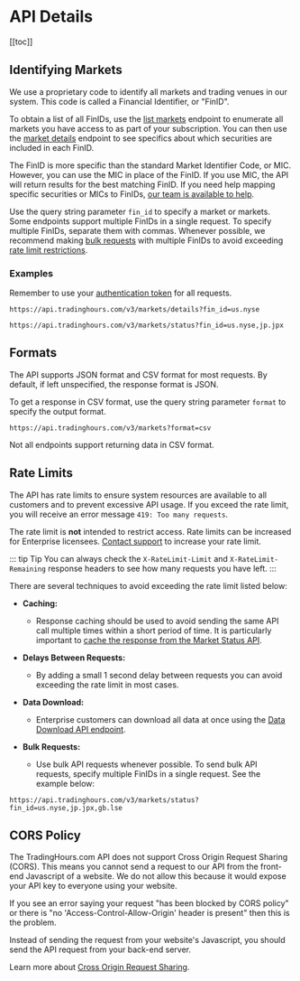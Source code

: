 # API Details

[[toc]]

## Identifying Markets

We use a proprietary code to identify all markets and trading venues in our system. This code is called a Financial Identifier, or "FinID".

To obtain a list of all FinIDs, use the [list markets](./endpoints/find-markets.md#list-all-markets) endpoint to enumerate all markets you have access to as part of your subscription. You can then use the [market details](./endpoints/market-details.md) endpoint to see specifics about which securities are included in each FinID.

The FinID is more specific than the standard Market Identifier Code, or MIC. However, you can use the MIC in place of the FinID. If you use MIC, the API will return results for the best matching FinID. If you need help mapping specific securities or MICs to FinIDs, <a href="https://www.tradinghours.com/contact" target=_blank>our team is available to help</a>.

Use the query string parameter `fin_id` to specify a market or markets. Some endpoints support multiple FinIDs in a single request.
To specify multiple FinIDs, separate them with commas.
Whenever possible, we recommend making [bulk requests](#bulk-requests) with multiple FinIDs to avoid exceeding [rate limit restrictions](#rate-limits).

### Examples
Remember to use your [authentication token](./authentication.md) for all requests.

```
https://api.tradinghours.com/v3/markets/details?fin_id=us.nyse
```

```
https://api.tradinghours.com/v3/markets/status?fin_id=us.nyse,jp.jpx
```

## Formats

The API supports JSON format and CSV format for most requests. By default, if left unspecified, the response format is JSON.

To get a response in CSV format, use the query string parameter `format` to specify the output format.

```
https://api.tradinghours.com/v3/markets?format=csv
```

Not all endpoints support returning data in CSV format.

## Rate Limits

The API has rate limits to ensure system resources are available to all customers and to prevent excessive API usage.
If you exceed the rate limit, you will receive an error message `419: Too many requests`.

The rate limit is **not** intended to restrict access.
Rate limits can be increased for Enterprise licensees. [Contact support](https://www.tradinghours.com/contact) to increase your rate limit.

::: tip Tip
You can always check the `X-RateLimit-Limit` and `X-RateLimit-Remaining` response headers to see how many requests you have left.
:::

There are several techniques to avoid exceeding the rate limit listed below:

- **Caching:**
	- Response caching should be used to avoid sending the same API call multiple times within a short period of time. It is particularly important to [cache the response from the Market Status API](./endpoints/market-status.md#caching).

- **Delays Between Requests:**
	- By adding a small 1 second delay between requests you can avoid exceeding the rate limit in most cases.

- **Data Download:**
	- Enterprise customers can download all data at once using the [Data Download API endpoint](./enterprise/download.md).

- **Bulk Requests:**
	- Use bulk API requests whenever possible. To send bulk API requests, specify multiple FinIDs in a single request. See the example below:

```
https://api.tradinghours.com/v3/markets/status?fin_id=us.nyse,jp.jpx,gb.lse
```

## CORS Policy

The TradingHours.com API does not support Cross Origin Request Sharing (CORS).
This means you cannot send a request to our API from the front-end Javascript of a website.
We do not allow this because it would expose your API key to everyone using your website.

If you see an error saying your request "has been blocked by CORS policy" or there is "no 'Access-Control-Allow-Origin' header is present" then this is the problem.

Instead of sending the request from your website's Javascript, you should send the API request from your back-end server.

Learn more about <a href="https://en.wikipedia.org/wiki/Cross-origin_resource_sharing" target=_blank>Cross Origin Request Sharing</a>.
